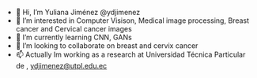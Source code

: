 - 👋 Hi, I’m Yuliana Jiménez @ydjimenez
- 👀 I’m interested in Computer Visison, Medical image processing, Breast cancer and Cervical cancer images
- 🌱 I’m currently learning CNN, GANs
- 💞️ I’m looking to collaborate on  breast and cervix cancer
- 📫 Actually Im working as a research at Universidad Técnica Particular de  , ydjimenez@utpl.edu.ec

<!---
ydjimenez/ydjimenez is a ✨ special ✨ repository because its `README.md` (this file) appears on your GitHub profile.
You can click the Preview link to take a look at your changes.
--->
